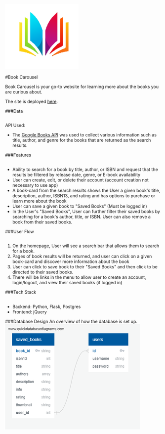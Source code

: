![image info](./BookCarousel.png)

#Book Carousel


 Book Carousel is your go-to website for learning more about the books you are curious about. 

The site is deployed [here](https://book-carousel.herokuapp.com/).


###Data
##
API Used:

 -  The [Google Books API](https://developers.google.com/books/docs/v1/using) was used to collect various information such as title, author, and genre for the books that are returned as the search results.	


###Features
##
	
 - Ability to search for a book by title, author, or ISBN and request that the results be filtered by release date, genre, or E-book availability
 - User can create, edit, or delete their account (account creation not necessary to use app)
 - A book-card from the search results shows the User a given book's title, description, author, ISBN13, and rating and has options to purchase or learn more about the book
 - User can save a given book to "Saved Books" (Must be logged in)
 - In the User's "Saved Books", User can further filter their saved books by searching for a book's author, title, or ISBN. User can also remove a book from their saved books.


###User Flow
##

  1. On the homepage, User will see a search bar that allows them to search for a book.
  2. Pages of book results will be returned, and user can click on a given book-card and discover more information about the book
  3. User can click to save book to their "Saved Books" and then click to be directed to their saved books.
  4. There will be links in the menu to allow user to create an account, login/logout, and view their saved books (if logged in)


###Tech Stack
##

 - Backend: Python, Flask, Postgres
 - Frontend: jQuery
 

###Database Design
An overview of how the database is set up.
![image info](./database_design.png)